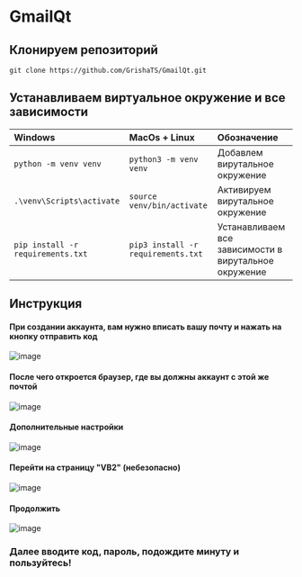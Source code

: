# GmailQt

## Клонируем репозиторий
```commandline 
git clone https://github.com/GrishaTS/GmailQt.git
```

## Устанавливаем виртуальное окружение и все зависимости
| Windows | MacOs + Linux                            |Обозначение|
| :--------------- | :------------------------------ |:--------------- |
|`python -m venv venv`|`python3 -m venv venv`|Добавлем вирутальное окружение|
|`.\venv\Scripts\activate`|`source venv/bin/activate`| Активируем вирутальное окружение|
|`pip install -r requirements.txt`|`pip3 install -r requirements.txt`| Устанавливаем все зависимости в вирутальное окружение|

## Инструкция
#### При создании аккаунта, вам нужно вписать вашу почту и нажать на кнопку отправить код
![image](https://user-images.githubusercontent.com/69619529/200971101-e6a66bef-ad9b-4b3a-8b1a-ce47503107d9.png)

#### После чего откроется браузер, где вы должны аккаунт с этой же почтой
![image](https://user-images.githubusercontent.com/69619529/200971281-d97e4afa-a177-4be8-b801-cb53167b3a4f.png)

#### Дополнительные настройки 
![image](https://user-images.githubusercontent.com/69619529/200971347-f10dd872-8a7b-4679-908e-fb6e898da5e6.png)
 
#### Перейти на страницу "VB2" (небезопасно)
![image](https://user-images.githubusercontent.com/69619529/200971429-f70fbcd5-c8aa-4745-a0e5-782950a773db.png)

#### Продолжить
![image](https://user-images.githubusercontent.com/69619529/200971483-9113864e-8a3a-4e1e-b4c0-5bce881ee429.png)


### Далее вводите код, пароль, подождите минуту и пользуйтесь!
